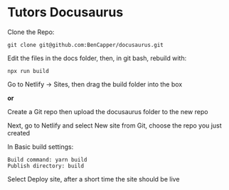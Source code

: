 # Tutors Docusaurus 

Clone the Repo:

~~~
git clone git@github.com:BenCapper/docusaurus.git
~~~

Edit the files in the docs folder, then, in git bash, rebuild with:

~~~
npx run build
~~~

Go to Netlify -> Sites, then drag the build folder into the box

**or**

Create a Git repo then upload the docusaurus folder to the new repo

Next, go to Netlify and select New site from Git, choose the repo you just created

In Basic build settings:

~~~
Build command: yarn build
Publish directory: build
~~~

Select Deploy site, after a short time the site should be live